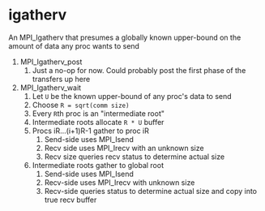 # igatherv

An MPI_Igatherv that presumes a globally known upper-bound on the amount of data any proc wants to send

1. MPI_Igatherv_post
    1. Just a no-op for now. Could probably post the first phase of the transfers up here
3. MPI_Igatherv_wait
    1. Let `U` be the known upper-bound of any proc's data to send 
    2. Choose `R = sqrt(comm size)`
    3. Every `R`th proc is an "intermediate root"
    4. Intermediate roots allocate `R * U` buffer
    5. Procs iR...(i+1)R-1 gather to proc iR
        1. Send-side uses MPI_Isend
        2. Recv side uses MPI_Irecv with an unknown size
        3. Recv size queries recv status to determine actual size
    6. Intermediate roots gather to global root
        1. Send-side uses MPI_Isend
        2. Recv-side uses MPI_Irecv with unknown size
        3. Recv-side queries status to determine actual size and copy into true recv buffer    
